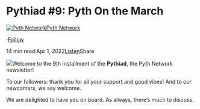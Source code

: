 Pythiad #9: Pyth On the March
=============================

[![Pyth Network](https://miro.medium.com/v2/resize:fill:88:88/1*rdK3rHcWpkge6BRQRIwBjA.jpeg)](/?source=post_page-----cdce380836ef--------------------------------)[Pyth Network](/?source=post_page-----cdce380836ef--------------------------------)

·[Follow](https://medium.com/m/signin?actionUrl=https%3A%2F%2Fmedium.com%2F_%2Fsubscribe%2Fuser%2Ff55fccc0ad62&operation=register&redirect=https%3A%2F%2Fpythnetwork.medium.com%2F9-pyth-on-the-march-cdce380836ef&user=Pyth+Network&userId=f55fccc0ad62&source=post_page-f55fccc0ad62----cdce380836ef---------------------post_header-----------)

14 min read·Apr 1, 2022[Listen](https://medium.com/m/signin?actionUrl=https%3A%2F%2Fmedium.com%2Fplans%3Fdimension%3Dpost_audio_button%26postId%3Dcdce380836ef&operation=register&redirect=https%3A%2F%2Fpythnetwork.medium.com%2F9-pyth-on-the-march-cdce380836ef&source=-----cdce380836ef---------------------post_audio_button-----------)Share

![](https://miro.medium.com/v2/resize:fit:1400/1*SoISmQ-99W-8DsDE-Fb89w.png)Welcome to the 9th installment of the **Pythiad**, the Pyth Network newsletter!

To our followers: thank you for all your support and good vibes! And to our newcomers, we say welcome.

We are delighted to have you on board. As always, there’s much to discuss.

